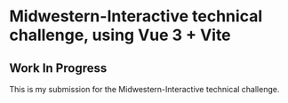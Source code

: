 # Midwestern-Interactive technical challenge, using Vue 3 + Vite
## Work In Progress
This is my submission for the Midwestern-Interactive technical challenge.
